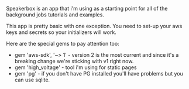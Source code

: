 Speakerbox is an app that i'm using as a starting point for all of the background jobs tutorials and examples.

This app is pretty basic with one exception. You need to set-up your aws keys and secrets so your initializers will work.

Here are the special gems to pay attention too:
* gem 'aws-sdk', '~> 1' - version 2 is the most current and since it's a breaking change we're sticking with v1 right now.
* gem 'high_voltage' - tool i'm using for static pages
* gem 'pg' - if you don't have PG installed you'll have problems but you can use sqlite.
